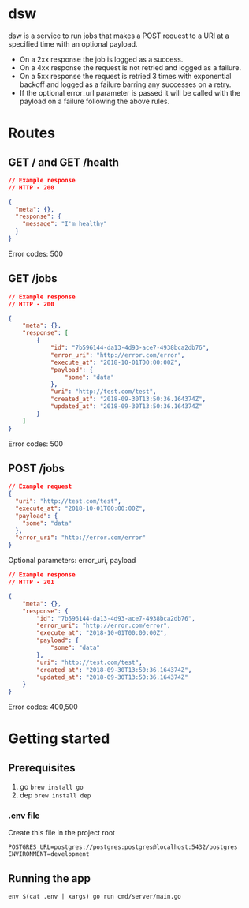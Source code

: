 # dsw

dsw is a service to run jobs that makes a POST request to a URI at a specified time with an optional payload.

* On a 2xx response the job is logged as a success.
* On a 4xx response the request is not retried and logged as a failure.
* On a 5xx response the request is retried 3 times with exponential backoff and logged as a failure barring any successes on a retry.
* If the optional error_url parameter is passed it will be called with the payload on a failure following the above rules.

# Routes
## GET / and GET /health

```json
// Example response
// HTTP - 200

{
  "meta": {},
  "response": {
    "message": "I'm healthy"
  }
}
```
Error codes: 500

## GET /jobs
```json
// Example response
// HTTP - 200

{
    "meta": {},
    "response": [
        {
            "id": "7b596144-da13-4d93-ace7-4938bca2db76",
            "error_uri": "http://error.com/error",
            "execute_at": "2018-10-01T00:00:00Z",
            "payload": {
                "some": "data"
            },
            "uri": "http://test.com/test",
            "created_at": "2018-09-30T13:50:36.164374Z",
            "updated_at": "2018-09-30T13:50:36.164374Z"
        }
    ]
}
```
Error codes: 500

## POST /jobs
```json
// Example request
{
  "uri": "http://test.com/test",
  "execute_at": "2018-10-01T00:00:00Z",
  "payload": {
    "some": "data"
  },
  "error_uri": "http://error.com/error"
}
```

Optional parameters: error_uri, payload

```json
// Example response
// HTTP - 201

{
    "meta": {},
    "response": {
        "id": "7b596144-da13-4d93-ace7-4938bca2db76",
        "error_uri": "http://error.com/error",
        "execute_at": "2018-10-01T00:00:00Z",
        "payload": {
            "some": "data"
        },
        "uri": "http://test.com/test",
        "created_at": "2018-09-30T13:50:36.164374Z",
        "updated_at": "2018-09-30T13:50:36.164374Z"
    }
}
```
Error codes: 400,500

# Getting started

## Prerequisites

1. go `brew install go`
2. dep `brew install dep`

### .env file

Create this file in the project root

```
POSTGRES_URL=postgres://postgres:postgres@localhost:5432/postgres
ENVIRONMENT=development
```

## Running the app

`env $(cat .env | xargs) go run cmd/server/main.go`
